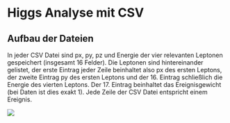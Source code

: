 # Higgs Analyse mit CSV

## Aufbau der Dateien
In jeder CSV Datei sind px, py, pz und Energie der vier relevanten Leptonen gespeichert (insgesamt 16 Felder). Die Leptonen sind hintereinander gelistet, der erste Eintrag jeder Zeile beinhaltet also px des ersten Leptons, der zweite Eintrag py des ersten Leptons und der 16. Eintrag schließlich die Energie des vierten Leptons. Der 17. Eintrag beinhaltet das Ereignisgewicht (bei Daten ist dies exakt 1). Jede Zeile der CSV Datei entspricht einem Ereignis.

![]("https://raw.githubusercontent.com/denschwarz/PPT_csv/master/CSV.png)
